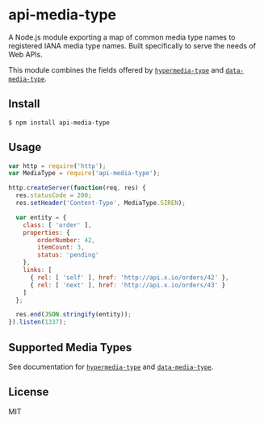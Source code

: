 # api-media-type
A Node.js module exporting a map of common media type names to registered IANA media type names. 
Built specifically to serve the needs of Web APIs.

This module combines the fields offered by [`hypermedia-type`](https://github.com/kevinswiber/hypermedia-type) and [`data-media-type`](https://github.com/kevinswiber/data-media-type).

## Install

`$ npm install api-media-type`

## Usage

```javascript
var http = require('http');
var MediaType = require('api-media-type');

http.createServer(function(req, res) {
  res.statusCode = 200;
  res.setHeader('Content-Type', MediaType.SIREN);

  var entity = {
    class: [ 'order' ],
    properties: { 
        orderNumber: 42, 
        itemCount: 3,
        status: 'pending'
    },
    links: [
      { rel: [ 'self' ], href: 'http://api.x.io/orders/42' },
      { rel: [ 'next' ], href: 'http://api.x.io/orders/43' }
    ]
  };

  res.end(JSON.stringify(entity));
}).listen(1337);
```

## Supported Media Types

See documentation for [`hypermedia-type`](https://github.com/kevinswiber/hypermedia-type) and [`data-media-type`](https://github.com/kevinswiber/data-media-type).


## License

MIT
